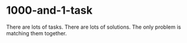 # 1000-and-1-task
There are lots of tasks. There are lots of solutions. The only problem is matching them together.
